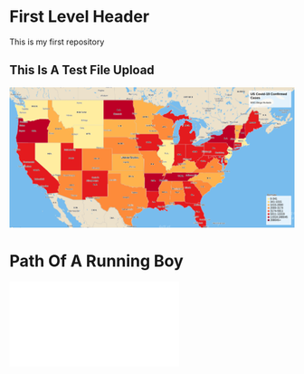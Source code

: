 # First Level Header

This is my first repository

## This Is A Test File Upload

![](Wicked_Problems_Test_Map.png)

# Path Of A Running Boy
![](path_of_a_running_boy.pdf)

